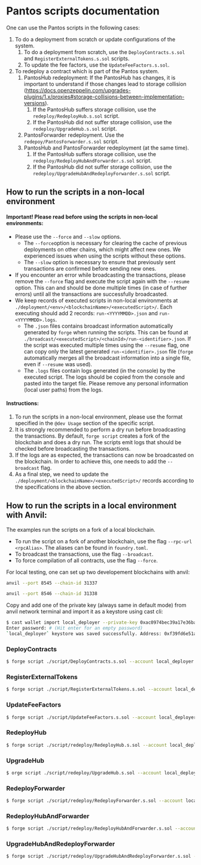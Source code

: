 # Pantos scripts documentation

One can use the Pantos scripts in the following cases:

1. To do a deployment from scratch or update configurations of the system.
    1. To do a deployment from scratch, use the ```DeployContracts.s.sol``` and ```RegisterExternalTokens.s.sol``` scripts.
    2. To update the fee factors, use the ```UpdateFeeFactors.s.sol```.
2. To redeploy a contract which is part of the Pantos system.
    1. PantosHub redeployment: If the PantosHub has changes, it is important to understand if those changes lead to storage collision (https://docs.openzeppelin.com/upgrades-plugins/1.x/proxies#storage-collisions-between-implementation-versions).
        1. If the PantosHub suffers storage collision, use the ```redeploy/RedeployHub.s.sol``` script.
        2. If the PantosHub did not suffer storage collision, use the ```redeploy/UpgradeHub.s.sol``` script.
    2. PantosForwarder redeployment. Use the ```redepoy/PantosForwarder.s.sol``` script.
    3. PantosHub and PantosForwarder redeployment (at the same time).
        1. If the PantosHub suffers storage collision, use the ```redeploy/RedeployHubAndForwarder.s.sol``` script.
        2. If the PantosHub did not suffer storage collision, use the ```redeploy/UpgradeHubAndRedeployForwarder.s.sol``` script.

## How to run the scripts in a non-local environment

#### Important! Please read before using the scripts in non-local environments:

* Please use the ```--force``` and ```--slow``` options. 
    * The ```--force```option is necessary for clearing the cache of previous deployments on other chains, which might affect new ones. We experienced issues when using the scripts without these options. 
    * The ```--slow``` option is necessary to ensure that previously sent transactions are confirmed before sending new ones.
* If you encounter an error while broadcasting the transactions, please remove the ```--force``` flag and execute the script again with the ```--resume``` option. This can and should be done multiple times (in case of further errors) until all the transactions are successfully broadcasted.
* We keep records of executed scripts in non-local environments at ```./deployment/<env>/<blockchainName>/<executedScript>/```. Each executing should add 2 records: ```run-<YYYYMMDD>.json``` and ```run-<YYYYMMDD>.logs```.
    * The ```.json``` files contains broadcast information automatically generated by ```forge``` when running the scripts. This can be found at ```./broadcast/<executedScript>/<chainId>/run-<identifier>.json```. If the script was executed multiple times using the ```--resume``` flag, one can copy only the latest generated ```run-<identifier>.json``` file (```forge``` automatically merges all the broadcast information into a single file, even if ```--resume``` was used).
    * The ```.logs``` files contain logs generated (in the console) by the executed script. The logs should be copied from the console and pasted into the target file. Please remove any personal information (local user paths) from the logs.

#### Instructions:

1. To run the scripts in a non-local environment, please use the format specified in the ```@dev Usage``` section of the specific script.
2. It is strongly recommended to perform a dry run before broadcasting the transactions. By default, ```forge script``` creates a fork of the blockchain and does a dry run. The scripts emit logs that should be checked before broadcasting the transactions.
3. If the logs are as expected, the transactions can now be broadcasted on the blockchain. In order to achieve this, one needs to add the ```--broadcast``` flag.
4. As a final step, we need to update the ```./deployment/<blockchainName>/<executedScript>/``` records according to the specifications in the above section.

## How to run the scripts in a local environment with Anvil:

The examples run the scripts on a fork of a local blockchain.
* To run the script on a fork of another blockchain, use the flag ```--rpc-url <rpcAlias>```. The aliases can be found in  ```foundry.toml```.
* To broadcast the transactions, use the flag ```--broadcast```.
* To force compilation of all contracts, use the flag ```--force```.

For local testing, one can set up two developement blockchains with anvil:

```bash
anvil --port 8545 --chain-id 31337
```
```bash
anvil --port 8546 --chain-id 31338
```

Copy and add one of the private key (always same in default mode) from anvil network terminal and import it as a keystore using cast cli:

```bash
$ cast wallet import local_deployer --private-key 0xac0974bec39a17e36ba4a6b4d238ff944bacb478cbed5efcae784d7bf4f2ff80
Enter password: # (Hit enter for an empty password)
`local_deployer` keystore was saved successfully. Address: 0xf39fd6e51aad88f6f4ce6ab8827279cfffb92266
```

### DeployContracts

```bash
$ forge script ./script/DeployContracts.s.sol --account local_deployer --password '' --sender 0xf39Fd6e51aad88F6F4ce6aB8827279cffFb92266 --rpc-url local-8545 -vvvv --sig "run(address,uint256,uint256,uint256)" 0x88CE2c1d82328f84Dd197f63482A3B68E18cD707 100000000000000000 100000000000000000 0
```

### RegisterExternalTokens

```bash
$ forge script ./script/RegisterExternalTokens.s.sol --account local_deployer --password '' --sender 0xf39Fd6e51aad88F6F4ce6aB8827279cffFb92266 --rpc-url local-8545 -vvvv --sig "run()" 
```

### UpdateFeeFactors

```bash
$ forge script ./script/UpdateFeeFactors.s.sol --account local_deployer --password '' --sender 0xf39Fd6e51aad88F6F4ce6aB8827279cffFb92266 --rpc-url local-8545 -vvvv --sig "run(address)"  0x9fE46736679d2D9a65F0992F2272dE9f3c7fa6e0
```

### RedeployHub

```bash
$ forge script ./script/redeploy/RedeployHub.s.sol --account local_deployer --password '' --sender 0xf39Fd6e51aad88F6F4ce6aB8827279cffFb92266 --rpc-url local-8545 -vvvv --sig "run(address,uint256)" 0x9fE46736679d2D9a65F0992F2272dE9f3c7fa6e0 0
```

### UpgradeHub

```bash
$ orge script ./script/redeploy/UpgradeHub.s.sol --account local_deployer --password '' --sender 0xf39Fd6e51aad88F6F4ce6aB8827279cffFb92266 --rpc-url local-8545 -vvvv --sig "run(address,address)" 0x5FbDB2315678afecb367f032d93F642f64180aa3 0x9fE46736679d2D9a65F0992F2272dE9f3c7fa6e0
```

### RedeployForwarder

```bash
$ forge script ./script/redeploy/RedeployForwarder.s.sol --account local_deployer --password '' --sender 0xf39Fd6e51aad88F6F4ce6aB8827279cffFb92266 --rpc-url local-8545 -vvvv --sig "run(address)" 0x9fE46736679d2D9a65F0992F2272dE9f3c7fa6e0
```

### RedeployHubAndForwarder

```bash
$ forge script ./script/redeploy/RedeployHubAndForwarder.s.sol --account local_deployer --password '' --sender 0xf39Fd6e51aad88F6F4ce6aB8827279cffFb92266 --rpc-url local-8545 -vvvv --sig "run(address,uint256)" 0x9fE46736679d2D9a65F0992F2272dE9f3c7fa6e0 0
```

### UpgradeHubAndRedeployForwarder

```bash
$ forge script ./script/redeploy/UpgradeHubAndRedeployForwarder.s.sol --account local_deployer --password '' --sender 0xf39Fd6e51aad88F6F4ce6aB8827279cffFb92266 --rpc-url local-8545 -vvvv --sig "run(address,address)" 0x5FbDB2315678afecb367f032d93F642f64180aa3 0x9fE46736679d2D9a65F0992F2272dE9f3c7fa6e0
```